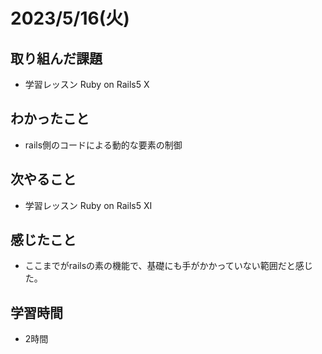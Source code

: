 #  2023/5/16(火) 
## 取り組んだ課題
- 学習レッスン Ruby on Rails5 X

## わかったこと
- rails側のコードによる動的な要素の制御
## 次やること
- 学習レッスン Ruby on Rails5 XI

## 感じたこと
- ここまでがrailsの素の機能で、基礎にも手がかかっていない範囲だと感じた。
 
## 学習時間
- 2時間
